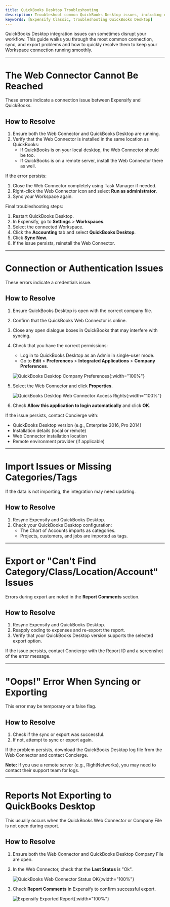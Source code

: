 ```yaml
---
title: QuickBooks Desktop Troubleshooting
description: Troubleshoot common QuickBooks Desktop issues, including connection problems, import/export errors, and sync failures.
keywords: [Expensify Classic, troubleshooting QuickBooks Desktop]
---
```



QuickBooks Desktop integration issues can sometimes disrupt your workflow. This guide walks you through the most common connection, sync, and export problems and how to quickly resolve them to keep your Workspace connection running smoothly.

---

# The Web Connector Cannot Be Reached

These errors indicate a connection issue between Expensify and QuickBooks.

## How to Resolve

1. Ensure both the Web Connector and QuickBooks Desktop are running.
2. Verify that the Web Connector is installed in the same location as QuickBooks:
   - If QuickBooks is on your local desktop, the Web Connector should be too.
   - If QuickBooks is on a remote server, install the Web Connector there as well.

If the error persists:

1. Close the Web Connector completely using Task Manager if needed.
2. Right-click the Web Connector icon and select **Run as administrator**.
3. Sync your Workspace again.

Final troubleshooting steps:

1. Restart QuickBooks Desktop.
2. In Expensify, go to **Settings** > **Workspaces**.
3. Select the connected Workspace.
4. Click the **Accounting** tab and select **QuickBooks Desktop**.
5. Click **Sync Now**.
6. If the issue persists, reinstall the Web Connector.

---

# Connection or Authentication Issues

These errors indicate a credentials issue.

## How to Resolve

1. Ensure QuickBooks Desktop is open with the correct company file.
2. Confirm that the QuickBooks Web Connector is online.
3. Close any open dialogue boxes in QuickBooks that may interfere with syncing.
4. Check that you have the correct permissions:
   - Log in to QuickBooks Desktop as an Admin in single-user mode.
   - Go to **Edit** > **Preferences** > **Integrated Applications** > **Company Preferences**.

   ![QuickBooks Desktop Company Preferences](https://help.expensify.com/assets/images/quickbooks-desktop-company-preferences.png){:width="100%"}

5. Select the Web Connector and click **Properties**.

   ![QuickBooks Desktop Web Connector Access Rights](https://help.expensify.com/assets/images/quickbooks-desktop-access-rights.png){:width="100%"}

6. Check **Allow this application to login automatically** and click **OK**.

If the issue persists, contact Concierge with:
- QuickBooks Desktop version (e.g., Enterprise 2016, Pro 2014)
- Installation details (local or remote)
- Web Connector installation location
- Remote environment provider (if applicable)

---

# Import Issues or Missing Categories/Tags

If the data is not importing, the integration may need updating.

## How to Resolve

1. Resync Expensify and QuickBooks Desktop.
2. Check your QuickBooks Desktop configuration:
   - The Chart of Accounts imports as categories.
   - Projects, customers, and jobs are imported as tags.

---

# Export or "Can't Find Category/Class/Location/Account" Issues

Errors during export are noted in the **Report Comments** section.

## How to Resolve

1. Resync Expensify and QuickBooks Desktop.
2. Reapply coding to expenses and re-export the report.
3. Verify that your QuickBooks Desktop version supports the selected export option.

If the issue persists, contact Concierge with the Report ID and a screenshot of the error message.

---

# "Oops!" Error When Syncing or Exporting

This error may be temporary or a false flag.

## How to Resolve

1. Check if the sync or export was successful.
2. If not, attempt to sync or export again.

If the problem persists, download the QuickBooks Desktop log file from the Web Connector and contact Concierge.

**Note:** If you use a remote server (e.g., RightNetworks), you may need to contact their support team for logs.

---

# Reports Not Exporting to QuickBooks Desktop

This usually occurs when the QuickBooks Web Connector or Company File is not open during export.

## How to Resolve

1. Ensure both the Web Connector and QuickBooks Desktop Company File are open.
2. In the Web Connector, check that the **Last Status** is "Ok".

   ![QuickBooks Web Connector Status OK](https://help.expensify.com/assets/images/quickbooks-desktop-web-connector.png){:width="100%"}

3. Check **Report Comments** in Expensify to confirm successful export.

   ![Expensify Exported Report](https://help.expensify.com/assets/images/quickbooks-desktop-exported-report-comments.png){:width="100%"}

